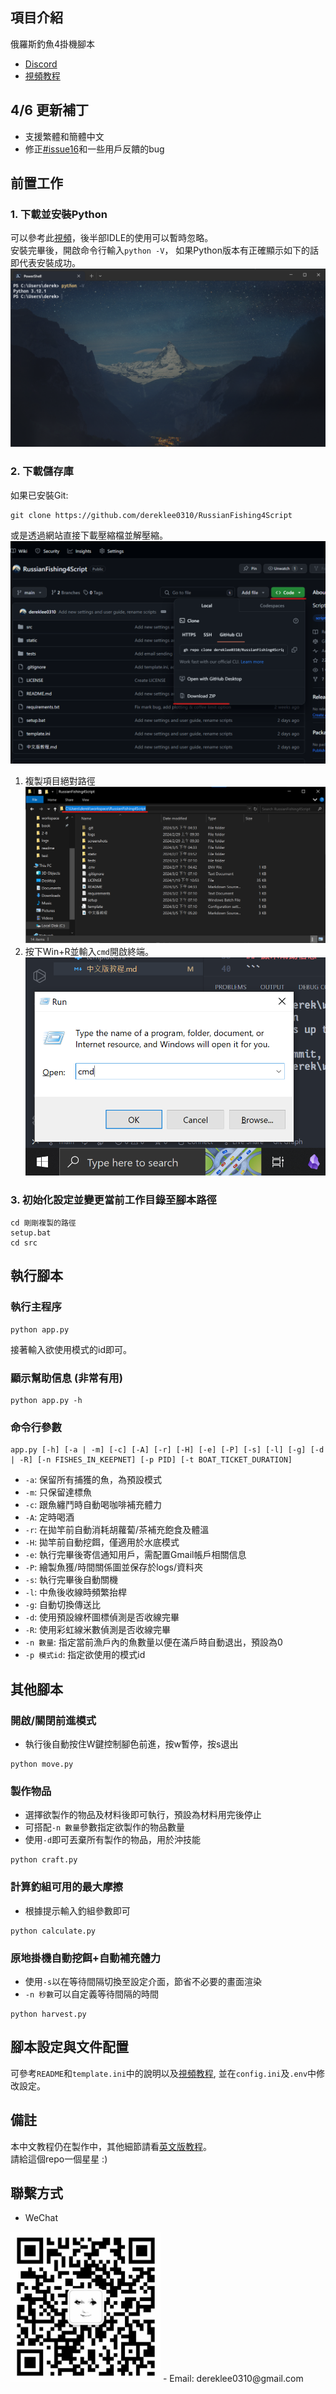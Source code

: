 ## 項目介紹
俄羅斯釣魚4掛機腳本
- [Discord](https://discord.gg/BZQWQnAMbY)
- [視頻教程](https://www.youtube.com/watch?v=znLBYoXHxkw)

## 4/6 更新補丁
- 支援繁體和簡體中文
- 修正[#issue16](https://github.com/dereklee0310/RussianFishing4Script/issues/16)和一些用戶反饋的bug

##  前置工作
### 1. 下載並安裝Python
可以參考此[視頻](https://www.bilibili.com/video/BV1h3411G7Br/?spm_id_from=333.337.search-card.all.click)，後半部IDLE的使用可以暫時忽略。  
安裝完畢後，開啟命令行輸入`python -V`，
如果Python版本有正確顯示如下的話即代表安裝成功。
![terminal](static/readme/terminal.png)

### 2. 下載儲存庫
如果已安裝Git:
```
git clone https://github.com/dereklee0310/RussianFishing4Script
```
或是透過網站直接下載壓縮檔並解壓縮。
![website](static/readme/website.png)

1. 複製項目絕對路徑
![explorer](static/readme/explorer.png)
2. 按下Win+R並輸入`cmd`開啟終端。
![cmd](static/readme/cmd.png)

### 3. 初始化設定並變更當前工作目錄至腳本路徑
```
cd 剛剛複製的路徑
setup.bat
cd src
``` 
## 執行腳本
### 執行主程序
```
python app.py
```
接著輸入欲使用模式的id即可。
### 顯示幫助信息 (非常有用)
```
python app.py -h
```
### 命令行參數
```
app.py [-h] [-a | -m] [-c] [-A] [-r] [-H] [-e] [-P] [-s] [-l] [-g] [-d | -R] [-n FISHES_IN_KEEPNET] [-p PID] [-t BOAT_TICKET_DURATION]
```
- `-a`: 保留所有捕獲的魚，為預設模式
- `-m`: 只保留達標魚
- `-c`: 跟魚纏鬥時自動喝咖啡補充體力
- `-A`: 定時喝酒
- `-r`: 在拋竿前自動消耗胡蘿蔔/茶補充飽食及體溫
- `-H`: 拋竿前自動挖餌，僅適用於水底模式
- `-e`: 執行完畢後寄信通知用戶，需配置Gmail帳戶相關信息
- `-P`: 繪製魚獲/時間關係圖並保存於logs/資料夾
- `-s`: 執行完畢後自動關機
- `-l`: 中魚後收線時頻繁抬桿
- `-g`: 自動切換傳送比
- `-d`: 使用預設線杯圖標偵測是否收線完畢
- `-R`: 使用彩虹線米數偵測是否收線完畢
- `-n 數量`: 指定當前漁戶內的魚數量以便在滿戶時自動退出，預設為0
- `-p 模式id`: 指定欲使用的模式id

## 其他腳本
### 開啟/關閉前進模式
- 執行後自動按住W鍵控制腳色前進，按w暫停，按s退出
```
python move.py
```

### 製作物品
- 選擇欲製作的物品及材料後即可執行，預設為材料用完後停止
- 可搭配`-n 數量`參數指定欲製作的物品數量
- 使用`-d`即可丟棄所有製作的物品，用於沖技能
```
python craft.py
```

### 計算釣組可用的最大摩擦
- 根據提示輸入釣組參數即可
```
python calculate.py
```

### 原地掛機自動挖餌+自動補充體力
- 使用`-s`以在等待間隔切換至設定介面，節省不必要的畫面渲染
- `-n 秒數`可以自定義等待間隔的時間
```
python harvest.py
```

## 腳本設定與文件配置
可參考`README`和`template.ini`中的說明以及[視頻教程](https://www.youtube.com/watch?v=znLBYoXHxkw), 並在`config.ini`及`.env`中修改設定。

## 備註
本中文教程仍在製作中，其他細節請看[英文版教程](README.md)。  
請給這個repo一個星星 :)

## 聯繫方式
- WeChat  
<img src="static/readme/wechat.jpg" width="240">
- Email: dereklee0310@gmail.com